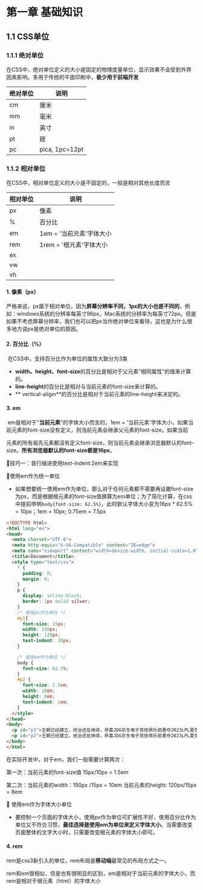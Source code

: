 # 第一章 基础知识

## 1.1 CSS单位

### 1.1.1 绝对单位

在CSS中，绝对单位定义的大小是固定的物理度量单位，显示效果不会受到外界因素影响。多用于传统的平面印刷中，**极少用于前端开发**

| 绝对单位 | 说明           |
| -------- | -------------- |
| cm       | 厘米           |
| mm       | 毫米           |
| in       | 英寸           |
| pt       | 磅             |
| pc       | pica, 1pc=12pt |

### 1.1.2 相对单位

在CSS中，相对单位定义的大小是不固定的，一般是相对其他长度而言

| 相对单位 | 说明                     |
| -------- | ------------------------ |
| px       | 像素                     |
| %        | 百分比                   |
| em       | 1em = '当前元素'字体大小 |
| rem      | 1rem = '根元素'字体大小  |
| ex       |                          |
| vw       |                          |
| vh       |                          |

#### 1. 像素（px）	

​	严格来说，px属于相对单位，因为**屏幕分辨率不同，1px的大小也是不同的**，例如：windows系统的分辨率每英寸96px，Mac系统的分辨率为每英寸72px。但是如果不考虑屏幕分辨率，我们也可以把px当作绝对单位来看待，这也是为什么很多地方说px是绝对单位的原因。

#### 2. 百分比（%）

​	在CSS中，支持百分比作为单位的属性大致分为3类

- **width、height、font-size**的百分比是相对于父元素"相同属性"的值来计算的。
- **line-height**的百分比是相对与当前元素的font-size来计算的。
- ** vertical-aligin**的百分比是相对于当前元素的line-height来决定的。

#### 3. em

​	em是相对于"**当前元素**"的字体大小而言的，1em = '当前元素'字体大小，如果当前元素的font-size没有定义，则当前元素会继承父元素的font-size。如果当前

元素的所有祖先元素都沒有定义font-size，则当前元素会继承浏览器默认的font-size。**所有浏览器默认的font-size都是16px**。

:bow_and_arrow:技巧一：首行缩进使用text-indent:2em来实现

:bow_and_arrow:使用em作为统一单位

+  如果想要统一使用em作为单位，那么对于任何元素都不需要再设置font-size为px，而是根据根元素的font-size值换算为em单位；为了简化计算，在css中提前申明`body{font-size: 62.5%}`，此时默认字体大小变为16px * 62.5% = 10px；1em = 10px; 0.75em = 7.5px

  ```html
  <!DOCTYPE html>
  <html lang="en">
  <head>
    <meta charset="UTF-8">
    <meta http-equiv="X-UA-Compatible" content="IE=edge">
    <meta name="viewport" content="width=device-width, initial-scale=1.0">
    <title>Document</title>
    <style type="text/css">
      * {
        padding: 0;
        margin: 0;
      }
      p {
        display: inline-block;
        border: 1px solid silver;
      }
      /* 使用px作为单位 */
      #p1{
        font-size: 15px;
        width: 150px;
        height: 120px;
        text-indent: 30px;
      }
  
      /* 使用em作为单位 */
      body {
        font-size: 62.5%;
      }
      #p2 {
        font-size: 1.5em;
        width: 10em;
        height: 8em;
        text-indent: 2em;
      }
    </style>
  </head>
  <body>
    <p id="p1">王朝已经建立，统治还在继续，恭喜JDG京东电子竞技俱乐部勇夺2023LPL夏季赛冠军，实现联赛三连冠。</p>
    <p id="p2">王朝已经建立，统治还在继续，恭喜JDG京东电子竞技俱乐部勇夺2023LPL夏季赛冠军，实现联赛三连冠。</p>
  </body>
  </html>
  ```

  在实际开发中，对于em，我们一般需要计算两次：

  第一次：当前元素的font-size值 15px/10px = 1.5em

  第二次：当前元素的width：150px /15px = 10em  当前元素的height: 120px/15px = 8em

 :bow_and_arrow: 使用em作为字体大小单位

+ 要控制一个页面的字体大小，使用px作为单位可扩展性不好，使用百分比作为单位又不符合习惯，**最佳选择是使用em为单位来定义字体大小**。当需要改变页面整体的文字大小时，只需要改变根元素的字体大小即可。

#### 4. rem

rem是css3新引入的单位，rem布局是**移动端**最常见的布局方式之一。

rem和em很相似，但是也有很明显的区别，em是相对于当前元素的字体大小，而rem是相对于根元素（html）的字体大小

